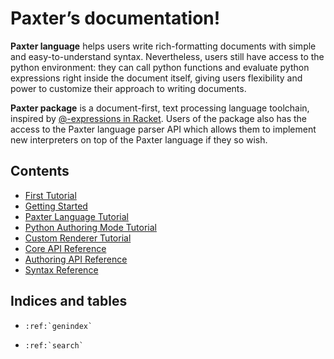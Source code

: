# Paxter’s documentation!

**Paxter language** helps users write rich-formatting documents
with simple and easy-to-understand syntax.
Nevertheless, users still have access to the python environment:
they can call python functions and evaluate python expressions
right inside the document itself,
giving users flexibility and power to customize 
their approach to writing documents.

**Paxter package** is a document-first, text processing language toolchain,
inspired by [@-expressions in Racket](https://docs.racket-lang.org/scribble/reader.html).
Users of the package also has the access to the Paxter language parser API
which allows them to implement new interpreters on top of the Paxter language
if they so wish.

## Contents

- [First Tutorial](first_tutorial.md)
- [Getting Started](getting_started.rst)
- [Paxter Language Tutorial](paxter_language_tutorial.md)
- [Python Authoring Mode Tutorial](python_authoring_mode_tutorial.md)
- [Custom Renderer Tutorial](custom_renderer_tutorial.md)
- [Core API Reference](core_api.md)
- [Authoring API Reference](authoring_api.md)
- [Syntax Reference](syntax.rst)


## Indices and tables

- ```eval_rst
  :ref:`genindex`
  ```
- ```eval_rst
  :ref:`search`
  ```
